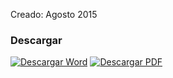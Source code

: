 
Creado: Agosto 2015

### Descargar

<a href="#"><img src="../imagenes/icono-word.png" alt="Descargar Word"></a> <a href="reglamento-complejo-deportivo-la-jabonera.pdf"><img src="../imagenes/icono-pdf.png" alt="Descargar PDF"></a>
